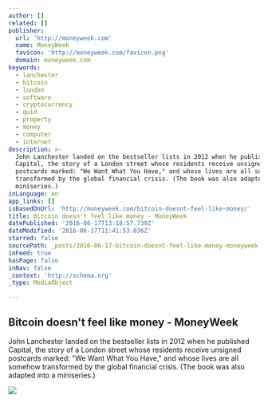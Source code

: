 ```yaml
---
author: []
related: []
publisher:
  url: 'http://moneyweek.com'
  name: MoneyWeek
  favicon: 'http://moneyweek.com/favicon.png'
  domain: moneyweek.com
keywords:
  - lanchester
  - bitcoin
  - london
  - software
  - cryptocurrency
  - quid
  - property
  - money
  - computer
  - internet
description: >-
  John Lanchester landed on the bestseller lists in 2012 when he published
  Capital, the story of a London street whose residents receive unsigned
  postcards marked: "We Want What You Have," and whose lives are all somehow
  transformed by the global financial crisis. (The book was also adapted into a
  miniseries.)
inLanguage: en
app_links: []
isBasedOnUrl: 'http://moneyweek.com/bitcoin-doesnt-feel-like-money/'
title: Bitcoin doesn't feel like money - MoneyWeek
datePublished: '2016-06-17T13:18:57.739Z'
dateModified: '2016-06-17T11:41:53.036Z'
starred: false
sourcePath: _posts/2016-06-17-bitcoin-doesnt-feel-like-money-moneyweek.md
inFeed: true
hasPage: false
inNav: false
_context: 'http://schema.org'
_type: MediaObject

---
```

<article style=""><h1>Bitcoin doesn't feel like money - MoneyWeek</h1><p>John Lanchester landed on the bestseller lists in 2012 when he published Capital, the story of a London street whose residents receive unsigned postcards marked: "We Want What You Have," and whose lives are all somehow transformed by the global financial crisis. (The book was also adapted into a miniseries.)</p><img src="http://moneyweek.com/wp-content/uploads/2016/06/798-CS-1200.jpg" /></article>